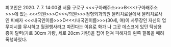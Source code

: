 피고인은 2020. 7. 7. 14:00경 서울 구로구 <<<구아래주소>>>B<<</구아래주소>>>에 있는 <<<의원>>>C<<</의원>>>정형외과의원 물리치료실에서 물리치료사인 피해자 <<<내국인이름>>>D<<</내국인이름>>>(30세, 여)이 사무장인 자신의 업무지시를 무시하고 월권행사라고 따진다는 이유로 화가 나 그곳 데스크에 있던 탁상용 종이 달력(가로 30cm 가량, 세로 20cm 가량)을 집어 던져 피해자의 왼쪽 팔목을 때려 폭행하였다.
